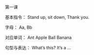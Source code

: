 第一课

基本指令：
Stand up, sit down, Thank you.

字母：
	Aa, Bb

对应单词：
	Ant
	Apple
	Ball
	Banana

句型与表达：
	What’s this?
	It’s a …

